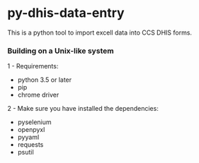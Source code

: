 <h1> py-dhis-data-entry</h1>
This is a python tool to import excell data into CCS DHIS forms. 

<h3> Building on a Unix-like system</h3>
<p> 1 - Requirements:</p>
<ul wfd-id="162">
<li wfd-id="171">python 3.5 or later</li>
<li wfd-id="170">pip</li>
<li wfd-id="170">chrome driver</li>
</ul>
</li>
<p> 2 - Make sure you have installed the dependencies:</p>
<ul wfd-id="162">
<li wfd-id="171">pyselenium</li>
<li wfd-id="170">openpyxl</li>
<li wfd-id="172">pyyaml</li>
<li wfd-id="173"> requests</li>
<li wfd-id="174"> psutil</li>
</ul>
